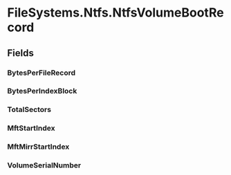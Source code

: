 ﻿


# FileSystems.Ntfs.NtfsVolumeBootRecord

## Fields

### BytesPerFileRecord

### BytesPerIndexBlock

### TotalSectors

### MftStartIndex

### MftMirrStartIndex

### VolumeSerialNumber
